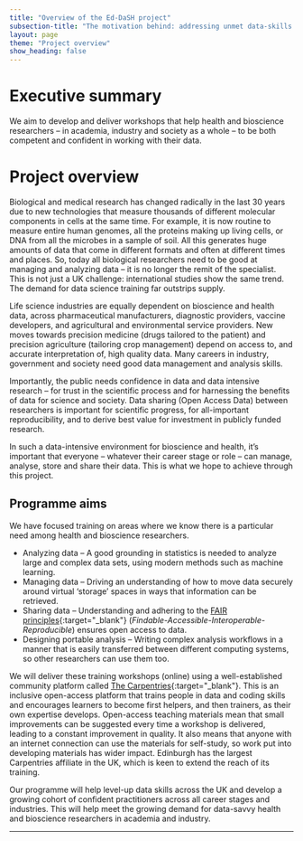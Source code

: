```yaml
---
title: "Overview of the Ed-DaSH project"
subsection-title: "The motivation behind: addressing unmet data-skills needs"
layout: page
theme: "Project overview"
show_heading: false
---  
```

# Executive summary

We aim to develop and deliver workshops that help health and bioscience researchers – in academia, industry and society as a whole – to be both competent and confident in working with their data.

# Project overview

Biological and medical research has changed radically in the last 30 years due to new technologies that measure thousands of different molecular components in cells at the same time. For example, it is now routine to measure entire human genomes, all the proteins making up living cells, or DNA from all the microbes in a sample of soil. All this generates huge amounts of data that come in different formats and often at different times and places. So, today all biological researchers need to be good at managing and analyzing data – it is no longer the remit of the specialist. This is not just a UK challenge: international studies show the same trend. The demand for data science training far outstrips supply.

Life science industries are equally dependent on bioscience and health data, across pharmaceutical manufacturers, diagnostic providers, vaccine developers, and agricultural and environmental service providers. New moves towards precision medicine (drugs tailored to the patient) and precision agriculture (tailoring crop management) depend on access to, and accurate interpretation of, high quality data. Many careers in industry, government and society need good data management and analysis skills.

Importantly, the public needs confidence in data and data intensive research – for trust in the scientific process and for harnessing the benefits of data for science and society. Data sharing (Open Access Data) between researchers is important for scientific progress, for all-important reproducibility, and to derive best value for investment in publicly funded research.

In such a data-intensive environment for bioscience and health, it’s important that everyone – whatever their career stage or role – can manage, analyse, store and share their data. This is what we hope to achieve through this project.

## Programme aims

We have focused training on areas where we know there is a particular need among health and bioscience researchers.
* Analyzing data – A good grounding in statistics is needed to analyze large and complex data sets, using modern methods such as machine learning.
* Managing data – Driving an understanding of how to move data securely around virtual ‘storage’ spaces in ways that information can be retrieved.
* Sharing data – Understanding and adhering to the [FAIR
principles][fair]{:target="_blank"} (_Findable-Accessible-Interoperable-Reproducible_) ensures open access to data.
* Designing portable analysis – Writing complex analysis workflows in a manner that is easily transferred between different computing systems, so other researchers can use them too.

We will deliver these training workshops (online) using a well-established community platform called [The Carpentries][carpentries]{:target="_blank"}. This is an inclusive open-access platform that trains people in data and coding skills and encourages learners to become first helpers, and then trainers, as their own expertise develops. Open-access teaching materials mean that small improvements can be suggested every time a workshop is delivered, leading to a constant improvement in quality. It also means that anyone with an internet connection can use the materials for self-study, so work put into developing materials has wider impact. Edinburgh has the largest Carpentries affiliate in the UK, which is keen to extend the reach of its training.

Our programme will help level-up data skills across the UK and develop a growing cohort of confident practitioners across all career stages and industries. This will help meet the growing demand for data-savvy health and bioscience researchers in academia and industry.

---

[fair]: https://www.nature.com/articles/sdata201618
[carpentries]: https://carpentries.org
